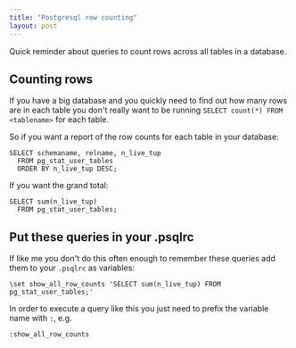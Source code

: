 ```yaml
---
title: "Postgresql row counting"
layout: post
---
```


Quick reminder about queries to count rows across all tables in a
database.

## Counting rows

If you have a big database and you quickly need to find out how many
rows are in each table you don't really want to be running `SELECT
count(*) FROM <tablename>` for each table.

So if you want a report of the row counts for each table in your database:

    SELECT schemaname, relname, n_live_tup
      FROM pg_stat_user_tables
      ORDER BY n_live_tup DESC;

If you want the grand total:

    SELECT sum(n_live_tup)
      FROM pg_stat_user_tables;

## Put these queries in your .psqlrc

If like me you don't do this often enough to remember these queries add
them to your `.psqlrc` as variables:

    \set show_all_row_counts 'SELECT sum(n_live_tup) FROM pg_stat_user_tables;'

In order to execute a query like this you just need to prefix the
variable name with `:`, e.g.

    :show_all_row_counts
